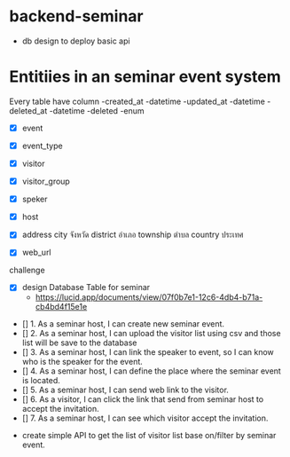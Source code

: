 # backend-seminar
- db design to deploy basic api


# Entitiies in an seminar event system
 Every table have column 
    -created_at -datetime
    -updated_at -datetime
    -deleted_at -datetime
    -deleted -enum

* [x] event
* [x] event_type
* [x] visitor
* [x] visitor_group
* [x] speker
* [x] host
* [x] address 
      city จังหวัด
      district อำเภอ
      township ตำบล
      country ประเทศ
* [x] web_url      



challenge
* [x] design Database Table for seminar 
     - https://lucid.app/documents/view/07f0b7e1-12c6-4db4-b71a-cb4bd4f15e1e

* [] 1. As a seminar host, I can create new seminar event.
* [] 2. As a seminar host, I can upload the visitor list using csv and those list will be save to the database
* [] 3. As a seminar host, I can link the speaker to event, so I can know who is the speaker for the event.
* [] 4. As a seminar host, I can define the place where the seminar event  is located.
* [] 5. As a seminar host, I can send web link to the visitor.
* [] 6. As a visitor, I can click the link that send from seminar host to accept the invitation. 
* [] 7. As a seminar host, I can see which visitor accept the invitation.

- create simple API to get the list of visitor list base on/filter by seminar event.


